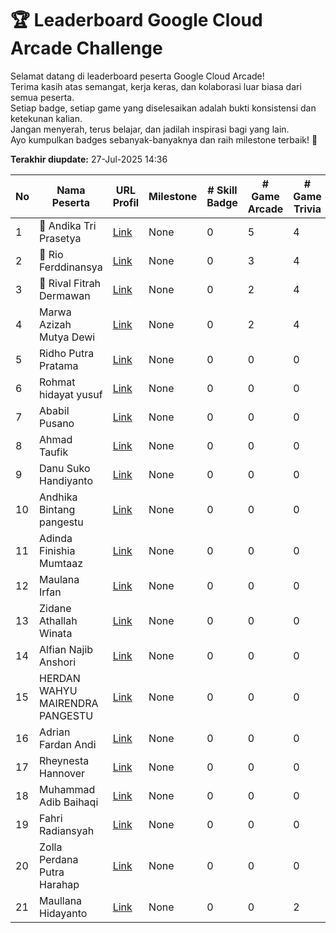 # 🏆 Leaderboard Google Cloud Arcade Challenge

Selamat datang di leaderboard peserta Google Cloud Arcade!  
Terima kasih atas semangat, kerja keras, dan kolaborasi luar biasa dari semua peserta.  
Setiap badge, setiap game yang diselesaikan adalah bukti konsistensi dan ketekunan kalian.  
Jangan menyerah, terus belajar, dan jadilah inspirasi bagi yang lain.  
Ayo kumpulkan badges sebanyak-banyaknya dan raih milestone terbaik! 🚀

**Terakhir diupdate:** 27-Jul-2025 14:36

| No | Nama Peserta | URL Profil | Milestone | # Skill Badge | # Game Arcade | # Game Trivia | Jumlah Badges |
|----|--------------|------------|-----------|--------------|--------------|--------------|---------------|
| 1 | 🥇 Andika Tri Prasetya | [Link](https://www.cloudskillsboost.google/public_profiles/fdbdc163-84af-4c10-bfd4-8572ccf292a8) | None | 0 | 5 | 4 | 9 |
| 2 | 🥈 Rio Ferddinansya | [Link](https://www.cloudskillsboost.google/public_profiles/e323ebcf-9dc2-41cf-8570-d852079fba18) | None | 0 | 3 | 4 | 7 |
| 3 | 🥉 Rival Fitrah Dermawan | [Link](https://www.cloudskillsboost.google/public_profiles/90b194f0-d61b-415b-a845-be836b660cbe) | None | 0 | 2 | 4 | 6 |
| 4 | Marwa Azizah Mutya Dewi | [Link](https://www.cloudskillsboost.google/public_profiles/db00fab9-d37e-40a5-8018-ff4a557d8076) | None | 0 | 2 | 4 | 6 |
| 5 | Ridho Putra Pratama | [Link](https://www.cloudskillsboost.google/public_profiles/39641f20-05b8-42d4-a414-c08445c6544f) | None | 0 | 0 | 0 | 0 |
| 6 | Rohmat hidayat yusuf | [Link](https://www.cloudskillsboost.google/public_profiles/84dcba35-b4ed-4a83-92de-13921505e696) | None | 0 | 0 | 0 | 0 |
| 7 | Ababil Pusano | [Link](https://www.cloudskillsboost.google/public_profiles/78104cb3-5646-449e-a8ce-c9b3522dbc32) | None | 0 | 0 | 0 | 0 |
| 8 | Ahmad Taufik | [Link](https://www.cloudskillsboost.google/public_profiles/b3340c3e-1fd9-43c8-808b-d7009397881a) | None | 0 | 0 | 0 | 0 |
| 9 | Danu Suko Handiyanto | [Link](https://www.cloudskillsboost.google/public_profiles/07897e65-16d2-4ad2-bd7f-1be7b4479c63) | None | 0 | 0 | 0 | 0 |
| 10 | Andhika Bintang pangestu | [Link](https://www.cloudskillsboost.google/public_profiles/40f18122-a1bc-4649-8008-69c8cf623cd1) | None | 0 | 0 | 0 | 0 |
| 11 | Adinda Finishia Mumtaaz | [Link](https://www.cloudskillsboost.google/public_profiles/b5ec99dc-b612-42cc-bb1f-7e7440e4ee15) | None | 0 | 0 | 0 | 0 |
| 12 | Maulana Irfan | [Link](https://www.cloudskillsboost.google/public_profiles/461106b8-1522-4672-b506-6fb3571a33b9) | None | 0 | 0 | 0 | 0 |
| 13 | Zidane Athallah Winata | [Link](https://www.cloudskillsboost.google/public_profiles/ea05b05f-625e-44da-b00b-624bc342bbce) | None | 0 | 0 | 0 | 0 |
| 14 | Alfian Najib Anshori | [Link](https://www.cloudskillsboost.google/public_profiles/9c522c2e-8665-4487-9f6c-12088ef58e04) | None | 0 | 0 | 0 | 0 |
| 15 | HERDAN WAHYU MAIRENDRA PANGESTU | [Link](https://www.cloudskillsboost.google/public_profiles/ca8de910-555c-41f1-b01f-9925ff8a543e) | None | 0 | 0 | 0 | 0 |
| 16 | Adrian Fardan Andi | [Link](https://www.cloudskillsboost.google/public_profiles/e4e1fc38-1a24-455e-8e4c-709c3f2fbaf0) | None | 0 | 0 | 0 | 0 |
| 17 | Rheynesta Hannover | [Link](https://www.cloudskillsboost.google/public_profiles/d6b3b208-4251-4e88-bb7b-9d18bc8f1c86) | None | 0 | 0 | 0 | 0 |
| 18 | Muhammad Adib Baihaqi | [Link](https://www.cloudskillsboost.google/public_profiles/3b125f31-1b1a-456c-aba2-004b86dfdc0a) | None | 0 | 0 | 0 | 0 |
| 19 | Fahri Radiansyah | [Link](https://www.cloudskillsboost.google/public_profiles/292cbfb6-40c5-45c0-9f76-bf57de37db4d) | None | 0 | 0 | 0 | 0 |
| 20 | Zolla Perdana Putra Harahap | [Link](https://www.cloudskillsboost.google/public_profiles/c3a44267-b2e3-4362-a3bc-be010bea33ba) | None | 0 | 0 | 0 | 0 |
| 21 | Maullana Hidayanto | [Link](https://www.cloudskillsboost.google/public_profiles/9e125465-f2c4-46e5-aad8-ce1705c64381) | None | 0 | 0 | 2 | 2 |